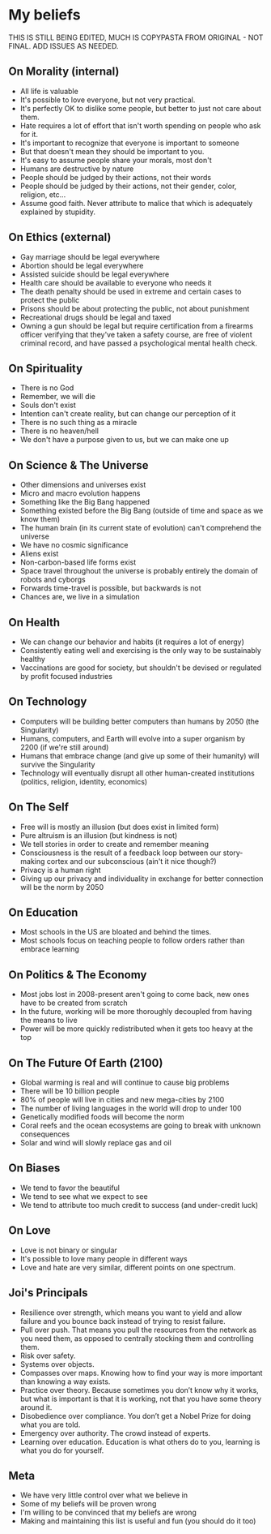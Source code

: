 My beliefs
==========

THIS IS STILL BEING EDITED, MUCH IS COPYPASTA FROM ORIGINAL - NOT FINAL. ADD ISSUES AS NEEDED.

On Morality (internal)
----------------------
* All life is valuable
* It's possible to love everyone, but not very practical. 
* It's perfectly OK to dislike some people, but better to just not care about them.
* Hate requires a lot of effort that isn't worth spending on people who ask for it.
* It's important to recognize that everyone is important to someone
* But that doesn't mean they should be important to you.
* It's easy to assume people share your morals, most don't
* Humans are destructive by nature
* People should be judged by their actions, not their words
* People should be judged by their actions, not their gender, color, religion, etc...
* Assume good faith. Never attribute to malice that which is adequately explained by stupidity.

On Ethics (external)
--------------------
* Gay marriage should be legal everywhere
* Abortion should be legal everywhere
* Assisted suicide should be legal everywhere
* Health care should be available to everyone who needs it
* The death penalty should be used in extreme and certain cases to protect the public
* Prisons should be about protecting the public, not about punishment
* Recreational drugs should be legal and taxed
* Owning a gun should be legal but require certification from a firearms officer verifying that they've taken a safety course, are free of violent criminal record, and have passed a psychological mental health check.
 

On Spirituality
---------------
* There is no God
* Remember, we will die
* Souls don't exist
* Intention can't create reality, but can change our perception of it
* There is no such thing as a miracle
* There is no heaven/hell
* We don't have a purpose given to us, but we can make one up


On Science & The Universe
-------------------------
* Other dimensions and universes exist
* Micro and macro evolution happens
* Something like the Big Bang happened
* Something existed before the Big Bang (outside of time and space as we know them)
* The human brain (in its current state of evolution) can't comprehend the universe
* We have no cosmic significance
* Aliens exist
* Non-carbon-based life forms exist
* Space travel throughout the universe is probably entirely the domain of robots and cyborgs
* Forwards time-travel is possible, but backwards is not
* Chances are, we live in a simulation


On Health
---------
* We can change our behavior and habits (it requires a lot of energy)
* Consistently eating well and exercising is the only way to be sustainably healthy
* Vaccinations are good for society, but shouldn't be devised or regulated by profit focused industries


On Technology
-------------
* Computers will be building better computers than humans by 2050 (the Singularity)
* Humans, computers, and Earth will evolve into a super organism by 2200 (if we're still around)
* Humans that embrace change (and give up some of their humanity) will survive the Singularity
* Technology will eventually disrupt all other human-created institutions (politics, religion, identity, economics)


On The Self
-----------
* Free will is mostly an illusion (but does exist in limited form)
* Pure altruism is an illusion (but kindness is not)
* We tell stories in order to create and remember meaning
* Consciousness is the result of a feedback loop between our story-making cortex and our subconscious (ain't it nice though?)
* Privacy is a human right
* Giving up our privacy and individuality in exchange for better connection will be the norm by 2050


On Education
------------
* Most schools in the US are bloated and behind the times.
* Most schools focus on teaching people to follow orders rather than embrace learning


On Politics & The Economy
-------------------------
* Most jobs lost in 2008-present aren't going to come back, new ones have to be created from scratch
* In the future, working will be more thoroughly decoupled from having the means to live
* Power will be more quickly redistributed when it gets too heavy at the top


On The Future Of Earth (2100)
-----------------------------
* Global warming is real and will continue to cause big problems
* There will be 10 billion people
* 80% of people will live in cities and new mega-cities by 2100
* The number of living languages in the world will drop to under 100
* Genetically modified foods will become the norm
* Coral reefs and the ocean ecosystems are going to break with unknown consequences
* Solar and wind will slowly replace gas and oil 

On Biases
---------
* We tend to favor the beautiful
* We tend to see what we expect to see
* We tend to attribute too much credit to success (and under-credit luck)

On Love
-------
* Love is not binary or singular
* It's possible to love many people in different ways
* Love and hate are very similar, different points on one spectrum.

Joi's Principals
----------------
* Resilience over strength, which means you want to yield and allow failure and you bounce back instead of trying to resist failure.
* Pull over push. That means you pull the resources from the network as you need them, as opposed to centrally stocking them and controlling them.
* Risk over safety.
* Systems over objects.
* Compasses over maps. Knowing how to find your way is more important than knowing a way exists.
* Practice over theory. Because sometimes you don’t know why it works, but what is important is that it is working, not that you have some theory around it.
* Disobedience over compliance. You don’t get a Nobel Prize for doing what you are told.
* Emergency over authority. The crowd instead of experts.
* Learning over education. Education is what others do to you, learning is what you do for yourself.


Meta
----
* We have very little control over what we believe in
* Some of my beliefs will be proven wrong
* I'm willing to be convinced that my beliefs are wrong
* Making and maintaining this list is useful and fun (you should do it too)
